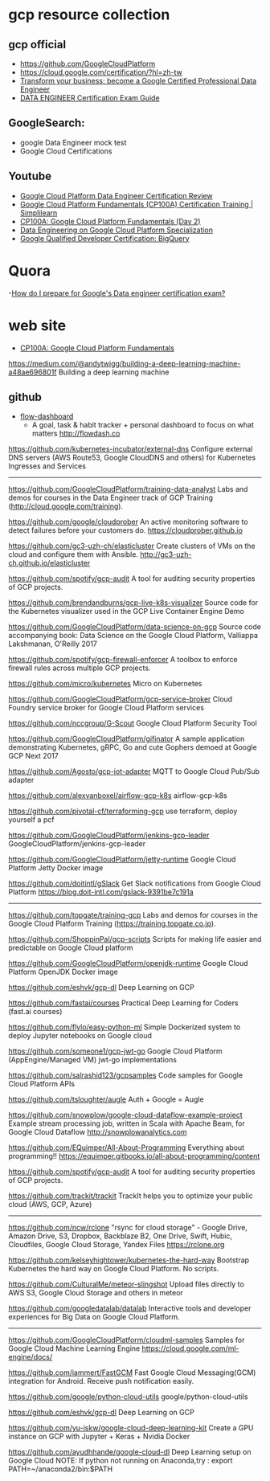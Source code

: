 # gcp resource collection


## gcp official
- https://github.com/GoogleCloudPlatform
- https://cloud.google.com/certification/?hl=zh-tw
- [Transform your business; become a Google Certified Professional Data Engineer](https://cloudplatform.googleblog.com/2016/10/transform-your-business-become-a-Google-Certified-Professional-Data-Engineer.html)
- [DATA ENGINEER Certification Exam Guide](https://cloud.google.com/certification/guides/data-engineer/)

## GoogleSearch:
- google Data Engineer mock test
- Google Cloud Certifications

## Youtube
- [Google Cloud Platform Data Engineer Certification Review](https://www.youtube.com/watch?v=STyOXlAfg1M)
- [Google Cloud Platform Fundamentals (CP100A) Certification Training | Simplilearn](https://www.youtube.com/watch?v=m2GqwP5K0vc)
- [CP100A: Google Cloud Platform Fundamentals (Day 2)](https://www.youtube.com/watch?v=q4WMilnnCsA)
- [Data Engineering on Google Cloud Platform Specialization](https://www.coursera.org/specializations/gcp-data-machine-learning)
- [Google Qualified Developer Certification: BigQuery](https://www.youtube.com/watch?v=ma8GXXzGaZE)

# Quora
-[How do I prepare for Google's Data engineer certification exam?](https://www.quora.com/How-do-I-prepare-for-Googles-Data-engineer-certification-exam)

# web site
- [CP100A: Google Cloud Platform Fundamentals](https://blog.m157q.tw/posts/2016/05/25/cp100a-google-cloud-platform-fundamentals/)

https://medium.com/@andytwigg/building-a-deep-learning-machine-a48ae696801f
Building a deep learning machine

## github
- [flow-dashboard](https://github.com/onejgordon/flow-dashboard)
    - A goal, task & habit tracker + personal dashboard to focus on what matters http://flowdash.co

https://github.com/kubernetes-incubator/external-dns
Configure external DNS servers (AWS Route53, Google CloudDNS and others) for Kubernetes Ingresses and Services

*****
https://github.com/GoogleCloudPlatform/training-data-analyst
Labs and demos for courses in the Data Engineer track of GCP Training (http://cloud.google.com/training).

https://github.com/google/cloudprober
An active monitoring software to detect failures before your customers do. https://cloudprober.github.io

https://github.com/gc3-uzh-ch/elasticluster
Create clusters of VMs on the cloud and configure them with Ansible. http://gc3-uzh-ch.github.io/elasticluster

https://github.com/spotify/gcp-audit
A tool for auditing security properties of GCP projects.

https://github.com/brendandburns/gcp-live-k8s-visualizer
Source code for the Kubernetes visualizer used in the GCP Live Container Engine Demo

https://github.com/GoogleCloudPlatform/data-science-on-gcp
Source code accompanying book: Data Science on the Google Cloud Platform, Valliappa Lakshmanan, O'Reilly 2017

https://github.com/spotify/gcp-firewall-enforcer
A toolbox to enforce firewall rules across multiple GCP projects.

https://github.com/micro/kubernetes
Micro on Kubernetes

https://github.com/GoogleCloudPlatform/gcp-service-broker
Cloud Foundry service broker for Google Cloud Platform services

https://github.com/nccgroup/G-Scout
Google Cloud Platform Security Tool

https://github.com/GoogleCloudPlatform/gifinator
A sample application demonstrating Kubernetes, gRPC, Go and cute Gophers demoed at Google GCP Next 2017 

https://github.com/Agosto/gcp-iot-adapter
MQTT to Google Cloud Pub/Sub adapter

https://github.com/alexvanboxel/airflow-gcp-k8s
airflow-gcp-k8s

https://github.com/pivotal-cf/terraforming-gcp
use terraform, deploy yourself a pcf

https://github.com/GoogleCloudPlatform/jenkins-gcp-leader
GoogleCloudPlatform/jenkins-gcp-leader

https://github.com/GoogleCloudPlatform/jetty-runtime
Google Cloud Platform Jetty Docker image

https://github.com/doitintl/gSlack
Get Slack notifications from Google Cloud Platform https://blog.doit-intl.com/gslack-9391be7c191a

******
https://github.com/topgate/training-gcp
Labs and demos for courses in the Google Cloud Platform Training (https://training.topgate.co.jp).

https://github.com/ShoppinPal/gcp-scripts
Scripts for making life easier and predictable on Google Cloud platform

https://github.com/GoogleCloudPlatform/openjdk-runtime
Google Cloud Platform OpenJDK Docker image

https://github.com/eshvk/gcp-dl
Deep Learning on GCP

https://github.com/fastai/courses
Practical Deep Learning for Coders (fast.ai courses)

https://github.com/flylo/easy-python-ml
Simple Dockerized system to deploy Jupyter notebooks on Google cloud

https://github.com/someone1/gcp-jwt-go
Google Cloud Platform (AppEngine/Managed VM) jwt-go implementations

https://github.com/salrashid123/gcpsamples
Code samples for Google Cloud Platform APIs

https://github.com/tsloughter/augle
Auth + Google = Augle

https://github.com/snowplow/google-cloud-dataflow-example-project
Example stream processing job, written in Scala with Apache Beam, for Google Cloud Dataflow http://snowplowanalytics.com

https://github.com/EQuimper/All-About-Programming
Everything about programming!! https://equimper.gitbooks.io/all-about-programming/content

https://github.com/spotify/gcp-audit
A tool for auditing security properties of GCP projects.

https://github.com/trackit/trackit
TrackIt helps you to optimize your public cloud (AWS, GCP, Azure)

*****
https://github.com/ncw/rclone
"rsync for cloud storage" - Google Drive, Amazon Drive, S3, Dropbox, Backblaze B2, One Drive, Swift, Hubic, Cloudfiles, Google Cloud Storage, Yandex Files https://rclone.org

https://github.com/kelseyhightower/kubernetes-the-hard-way
Bootstrap Kubernetes the hard way on Google Cloud Platform. No scripts.

https://github.com/CulturalMe/meteor-slingshot
Upload files directly to AWS S3, Google Cloud Storage and others in meteor

https://github.com/googledatalab/datalab
Interactive tools and developer experiences for Big Data on Google Cloud Platform.

*****
https://github.com/GoogleCloudPlatform/cloudml-samples
Samples for Google Cloud Machine Learning Engine https://cloud.google.com/ml-engine/docs/

https://github.com/iammert/FastGCM
Fast Google Cloud Messaging(GCM) integration for Android. Receive push notification easily.

https://github.com/google/python-cloud-utils
google/python-cloud-utils

https://github.com/eshvk/gcp-dl
Deep Learning on GCP

https://github.com/yu-iskw/google-cloud-deep-learning-kit
Create a GPU instance on GCP with Jupyter + Keras + Nvidia Docker

https://github.com/ayudhhande/google-cloud-dl
Deep Learning setup on Google Cloud
NOTE: If python not running on Anaconda,try :
    export PATH=~/anaconda2/bin:$PATH
